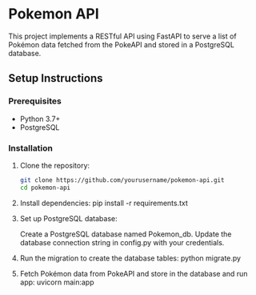 # Pokemon API

This project implements a RESTful API using FastAPI to serve a list of Pokémon data fetched from the PokeAPI and stored in a PostgreSQL database.

## Setup Instructions

### Prerequisites

- Python 3.7+
- PostgreSQL

### Installation

1. Clone the repository:
   ```bash
   git clone https://github.com/yourusername/pokemon-api.git
   cd pokemon-api


2. Install dependencies:
   pip install -r requirements.txt

3. Set up PostgreSQL database:

    Create a PostgreSQL database named Pokemon_db.
    Update the database connection string in config.py with your credentials.

4. Run the migration to create the database tables:
    python migrate.py

5. Fetch Pokémon data from PokeAPI and store in the database and run app:
    uvicorn main:app 